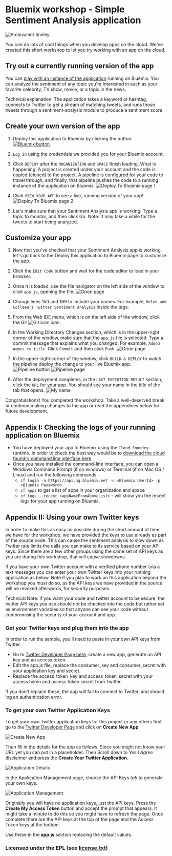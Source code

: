 # Bluemix workshop - Simple Sentiment Analysis application

![Ambivalent Smiley](http://simplesentimentanalysis.mybluemix.net/images/content.png "Ambivalent Smiley")

You can do lots of cool things when you develop apps on the cloud. We've created this short workshop to let you try working with an app on the cloud.

## Try out a currently running version of the app
You can <a href="http://simplesentimentanalysis.mybluemix.net/" target="_blank">play with an instance of the application</a> running on Bluemix. You can analyze the sentiment of any topic you're interested in such as your favorite celebrity, TV show, movie, or a topic in the news.

Technical explanation: The application takes a keyword or hashtag, connects to Twitter to get a stream of matching tweets,
and runs those tweets through a sentiment-analysis module to produce a sentiment score.

## Create your own version of the app

1. Deploy this application to Bluemix by clicking the button: <a href="https://bluemix.net/deploy?repository=https://github.com/hermansb/SentimentAnalysis.git" target="_blank"><img src="http://bluemix.net/deploy/button.png" alt="Bluemix button" /></a>

2. `Log in` using the credentials we provided you for your Bluemix account.

3. Click `DEPLOY` after the `ORGANIZATION` and `SPACE` finish loading. What is happening: A project is created under your account and the code is copied (cloned) to the project. A pipeline is configured for your code to travel through, and finally, that pipeline pushes the code to a running instance of the application on Bluemix.
![Deploy To Bluemix page 1](./readme_images/d2bm.png)

4. Click `VIEW YOUR APP` to see a live, running version of your app!
![Deploy To Bluemix page 2](./readme_images/d2bm_2.png)

5. Let's make sure that your Sentiment Analysis app is working. Type a topic to monitor, and then click Go. Note: It may take a while for the tweets to start being analyzed.

## Customize your app

1. Now that you've checked that your Sentiment Analysis app is working, let's go back to the Deploy this application to Bluemix page to customize the app.

2.	Click the `Edit Code` button and wait for the code editor to load in your browser.

3. Once it is loaded, use the file navigator on the left side of the window to click `app.js`, opening the file.
![Orion page](./readme_images/orion_1.png)

4. Change lines 150 and 169 to include your names. For example, `Helen and Colleen's Twitter Sentiment Analysis` inside the <title> and </title> tags.

5. From the Web IDE menu, which is on the left side of the window, click the Git ![Git icon](./readme_images/git.png) icon.

6. In the Working Directory Changes section, which is in the upper-right corner of the window, make sure that the `app.js` file is selected. Type a commit message that explains what you changed. For example, `Added names to title`. Click `Commit` and then click `Push`.
![Orion page](./readme_images/orion_2.png)

7.	In the upper-right corner of the window, click `BUILD & DEPLOY` to watch the pipeline deploy the change to your live Bluemix app. ![Pipeline button](./readme_images/pipeline_1.png)
![Pipeline page](./readme_images/pipeline_2.png)

8.	After the deployment completes, in the `LAST EXECUTION RESULT` section, click the `URL` for your app. You should see your name in the title of the tab that opens. ![My name](./readme_images/tab_title.png)

Congratulations! You completed the workshop. Take a well-deserved break or continue making changes to the app or read the appendices below for future development.

## Appendix I: Checking the logs of your running application on Bluemix
- You have deployed your app to Bluemix using the `Cloud Foundry` runtime. In
order to check the best way would be to [download the cloud foundry command line interface here](https://github.com/cloudfoundry/cli/releases).
- Once you have installed the command-line interface, you can open a
Windows Command Prompt (if on windows) or Terminal (if on Mac OS / Linux) and
run the following commands
  - `cf login -a https://api.ng.bluemix.net -u <Bluemix UserId> -p <Bluemix Password>`
  - `cf apps` to get a list of apps in your organization and space
  - `cf logs --recent <appNameFromAboveList>` - will show you the recent logs for your app running on Bluemix.

## Appendix II: Using your own Twitter keys
In order to make this as easy as possible during the short amount of time we
have for the workshop, we have provided the keys to use already as part of the
source code. This can cause the sentiment analysis to slow down as Twitter
rate limits the calls you can make to its service based on your API keys.
Since there are a few other groups using the same set of API keys as you are
during this workshop, that will cause slowdowns.

If you have your own Twitter account with a verified phone number (via a text
  message) you can enter your own Twitter keys into your running application as
  below. Note if you plan to work on this application beyond the workshop you
  must do so, as the API keys we have provided in the source will be revoked
  afterwards, for security purposes.

Technical Note: if you want your code and twitter account to be secure, the
twitter API keys you use should not be checked into the code but rather set as
environment variables so that anyone can see your code without compromising
the security of your account and app.

### Get your Twitter keys and plug them into the app

In order to run the sample, you'll need to paste in your own API keys from Twitter.

* Go to <a href="https://apps.twitter.com/apps/" target="_blank">Twitter Developer Page here</a>, create a new app, generate an API key and an access token.
* Edit the app.js file, replace the consumer_key and consumer_secret with your application key and secret.
* Replace the access_token_key and access_token_secret with your access token and access token secret from Twitter.

If you don't replace these, the app will fail to connect to Twitter, and should log an authentication error.

### To get your own Twitter Application Keys

To get your own Twitter application keys for this project or any others first go to the <a href="https://apps.twitter.com/app/" target="_blank">Twitter Developer Page</a> and click on __Create New App__

![Create New App](public/images/CreateApp.png "Create App")

Then fill in the details for the app as follows.  Since you might not know your URL yet you can put in a placeholder.  Then Scroll down to _Yes I Agree_ disclaimer and press the __Create Your Twitter Application__.

![Application Details](public/images/ApplicationDetails.png "Application Details")

In the Application Management page, choose the API Keys _tab_ to generate your own keys.

![Application Management](public/images/ApplicationManagement.png "Application Management")

Originally you will have no application keys, just the API keys.  Press the __Create My Access Token__ button and accept the prompt that appears.  It might take a minute to do this so you might have to refresh the page.  Once complete there are the API keys at the top of the page and the Access Token keys at the bottom.

Use these in the __app.js__ section replacing the default values.

### Licensed under the EPL (see [license.txt](license.txt))
